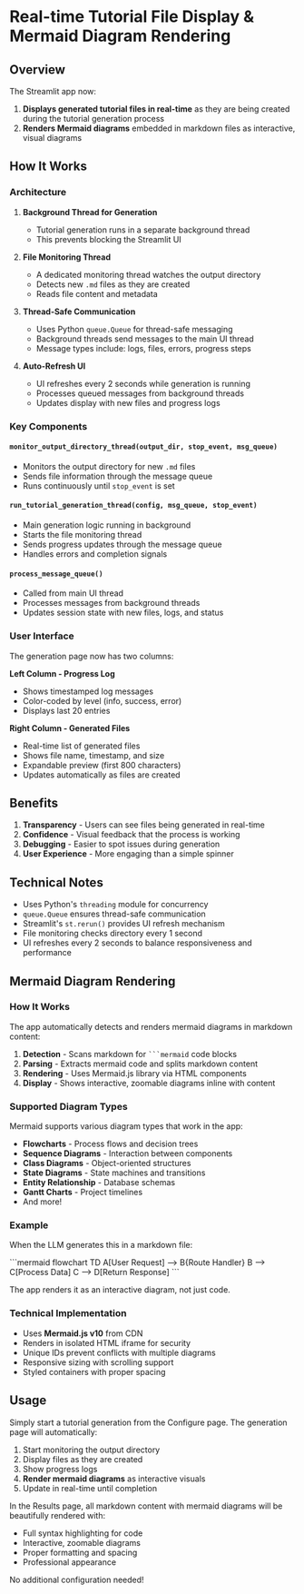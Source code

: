 # Real-time Tutorial File Display & Mermaid Diagram Rendering

## Overview
The Streamlit app now:
1. **Displays generated tutorial files in real-time** as they are being created during the tutorial generation process
2. **Renders Mermaid diagrams** embedded in markdown files as interactive, visual diagrams

## How It Works

### Architecture

1. **Background Thread for Generation**
   - Tutorial generation runs in a separate background thread
   - This prevents blocking the Streamlit UI

2. **File Monitoring Thread**
   - A dedicated monitoring thread watches the output directory
   - Detects new `.md` files as they are created
   - Reads file content and metadata

3. **Thread-Safe Communication**
   - Uses Python `queue.Queue` for thread-safe messaging
   - Background threads send messages to the main UI thread
   - Message types include: logs, files, errors, progress steps

4. **Auto-Refresh UI**
   - UI refreshes every 2 seconds while generation is running
   - Processes queued messages from background threads
   - Updates display with new files and progress logs

### Key Components

#### `monitor_output_directory_thread(output_dir, stop_event, msg_queue)`
- Monitors the output directory for new `.md` files
- Sends file information through the message queue
- Runs continuously until `stop_event` is set

#### `run_tutorial_generation_thread(config, msg_queue, stop_event)`
- Main generation logic running in background
- Starts the file monitoring thread
- Sends progress updates through the message queue
- Handles errors and completion signals

#### `process_message_queue()`
- Called from main UI thread
- Processes messages from background threads
- Updates session state with new files, logs, and status

### User Interface

The generation page now has two columns:

**Left Column - Progress Log**
- Shows timestamped log messages
- Color-coded by level (info, success, error)
- Displays last 20 entries

**Right Column - Generated Files**
- Real-time list of generated files
- Shows file name, timestamp, and size
- Expandable preview (first 800 characters)
- Updates automatically as files are created

## Benefits

1. **Transparency** - Users can see files being generated in real-time
2. **Confidence** - Visual feedback that the process is working
3. **Debugging** - Easier to spot issues during generation
4. **User Experience** - More engaging than a simple spinner

## Technical Notes

- Uses Python's `threading` module for concurrency
- `queue.Queue` ensures thread-safe communication
- Streamlit's `st.rerun()` provides UI refresh mechanism
- File monitoring checks directory every 1 second
- UI refreshes every 2 seconds to balance responsiveness and performance

## Mermaid Diagram Rendering

### How It Works

The app automatically detects and renders mermaid diagrams in markdown content:

1. **Detection** - Scans markdown for ` ```mermaid ` code blocks
2. **Parsing** - Extracts mermaid code and splits markdown content
3. **Rendering** - Uses Mermaid.js library via HTML components
4. **Display** - Shows interactive, zoomable diagrams inline with content

### Supported Diagram Types

Mermaid supports various diagram types that work in the app:
- **Flowcharts** - Process flows and decision trees
- **Sequence Diagrams** - Interaction between components
- **Class Diagrams** - Object-oriented structures
- **State Diagrams** - State machines and transitions
- **Entity Relationship** - Database schemas
- **Gantt Charts** - Project timelines
- And more!

### Example

When the LLM generates this in a markdown file:

\```mermaid
flowchart TD
    A[User Request] --> B{Route Handler}
    B --> C[Process Data]
    C --> D[Return Response]
\```

The app renders it as an interactive diagram, not just code.

### Technical Implementation

- Uses **Mermaid.js v10** from CDN
- Renders in isolated HTML iframe for security
- Unique IDs prevent conflicts with multiple diagrams
- Responsive sizing with scrolling support
- Styled containers with proper spacing

## Usage

Simply start a tutorial generation from the Configure page. The generation page will automatically:
1. Start monitoring the output directory
2. Display files as they are created
3. Show progress logs
4. **Render mermaid diagrams** as interactive visuals
5. Update in real-time until completion

In the Results page, all markdown content with mermaid diagrams will be beautifully rendered with:
- Full syntax highlighting for code
- Interactive, zoomable diagrams
- Proper formatting and spacing
- Professional appearance

No additional configuration needed!

